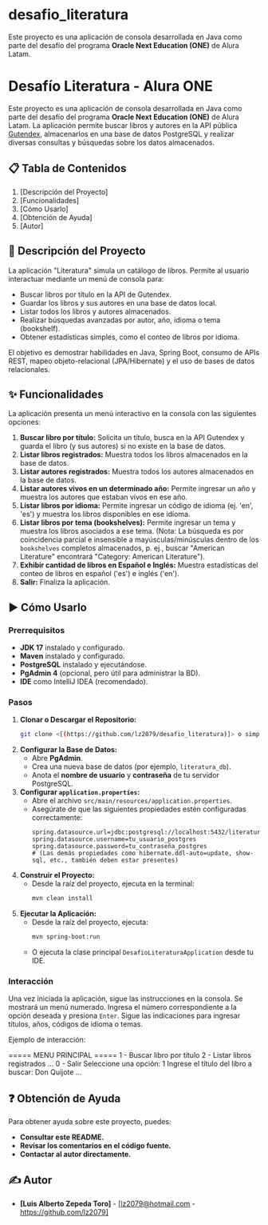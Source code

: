 # desafio_literatura
Este proyecto es una aplicación de consola desarrollada en Java como parte del desafío del programa **Oracle Next Education (ONE)** de Alura Latam.

# Desafío Literatura - Alura ONE

Este proyecto es una aplicación de consola desarrollada en Java como parte del desafío del programa **Oracle Next Education (ONE)** de Alura Latam. La aplicación permite buscar libros y autores en la API pública [Gutendex](https://gutendex.com/), almacenarlos en una base de datos PostgreSQL y realizar diversas consultas y búsquedas sobre los datos almacenados.

## 📋 Tabla de Contenidos

1.  [Descripción del Proyecto]
2.  [Funcionalidades]
3.  [Cómo Usarlo]
4.  [Obtención de Ayuda]
5.  [Autor]

## 📝 Descripción del Proyecto

La aplicación "Literatura" simula un catálogo de libros. Permite al usuario interactuar mediante un menú de consola para:
*   Buscar libros por título en la API de Gutendex.
*   Guardar los libros y sus autores en una base de datos local.
*   Listar todos los libros y autores almacenados.
*   Realizar búsquedas avanzadas por autor, año, idioma o tema (bookshelf).
*   Obtener estadísticas simples, como el conteo de libros por idioma.

El objetivo es demostrar habilidades en Java, Spring Boot, consumo de APIs REST, mapeo objeto-relacional (JPA/Hibernate) y el uso de bases de datos relacionales.

## ✨ Funcionalidades

La aplicación presenta un menú interactivo en la consola con las siguientes opciones:

1.  **Buscar libro por título:** Solicita un título, busca en la API Gutendex y guarda el libro (y sus autores) si no existe en la base de datos.
2.  **Listar libros registrados:** Muestra todos los libros almacenados en la base de datos.
3.  **Listar autores registrados:** Muestra todos los autores almacenados en la base de datos.
4.  **Listar autores vivos en un determinado año:** Permite ingresar un año y muestra los autores que estaban vivos en ese año.
5.  **Listar libros por idioma:** Permite ingresar un código de idioma (ej. 'en', 'es') y muestra los libros disponibles en ese idioma.
6.  **Listar libros por tema (bookshelves):** Permite ingresar un tema y muestra los libros asociados a ese tema. (Nota: La búsqueda es por coincidencia parcial e insensible a mayúsculas/minúsculas dentro de los `bookshelves` completos almacenados, p. ej., buscar "American Literature" encontrará "Category: American Literature").
7.  **Exhibir cantidad de libros en Español e Inglés:** Muestra estadísticas del conteo de libros en español ('es') e inglés ('en').
0.  **Salir:** Finaliza la aplicación.

## ▶️ Cómo Usarlo

### Prerrequisitos

*   **JDK 17** instalado y configurado.
*   **Maven** instalado y configurado.
*   **PostgreSQL** instalado y ejecutándose.
*   **PgAdmin 4** (opcional, pero útil para administrar la BD).
*   **IDE** como IntelliJ IDEA (recomendado).

### Pasos

1.  **Clonar o Descargar el Repositorio:**
    ```bash
    git clone <[(https://github.com/lz2079/desafio_literatura)]> o simplemente descarga el código fuente.
    ```
2.  **Configurar la Base de Datos:**
    *   Abre **PgAdmin**.
    *   Crea una nueva base de datos (por ejemplo, `literatura_db`).
    *   Anota el **nombre de usuario** y **contraseña** de tu servidor PostgreSQL.
3.  **Configurar `application.properties`:**
    *   Abre el archivo `src/main/resources/application.properties`.
    *   Asegúrate de que las siguientes propiedades estén configuradas correctamente:
        ```properties
        spring.datasource.url=jdbc:postgresql://localhost:5432/literatura_db
        spring.datasource.username=tu_usuario_postgres
        spring.datasource.password=tu_contraseña_postgres
        # (Las demás propiedades como hibernate.ddl-auto=update, show-sql, etc., también deben estar presentes)
        ```
4.  **Construir el Proyecto:**
    *   Desde la raíz del proyecto, ejecuta en la terminal:
        ```bash
        mvn clean install
        ```
5.  **Ejecutar la Aplicación:**
    *   Desde la raíz del proyecto, ejecuta:
        ```bash
        mvn spring-boot:run
        ```
    *   O ejecuta la clase principal `DesafioLiteraturaApplication` desde tu IDE.

### Interacción

Una vez iniciada la aplicación, sigue las instrucciones en la consola. Se mostrará un menú numerado. Ingresa el número correspondiente a la opción deseada y presiona `Enter`. Sigue las indicaciones para ingresar títulos, años, códigos de idioma o temas.

Ejemplo de interacción:

===== MENU PRINCIPAL =====
1 - Buscar libro por título
2 - Listar libros registrados
...
0 - Salir
Seleccione una opción: 1
Ingrese el título del libro a buscar: Don Quijote
...


## ❓ Obtención de Ayuda

Para obtener ayuda sobre este proyecto, puedes:

*   **Consultar este README.**
*   **Revisar los comentarios en el código fuente.**
*   **Contactar al autor directamente.**

## ✍️ Autor

*   **[Luis Alberto Zepeda Toro]** - [lz2079@hotmail.com - https://github.com/lz2079]
